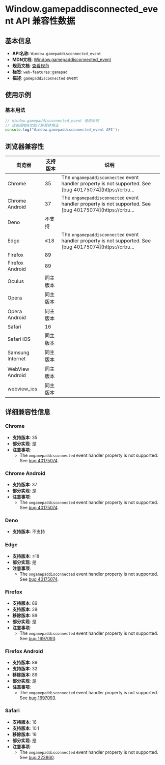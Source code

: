 # Window.gamepaddisconnected_event API 兼容性数据

## 基本信息

- **API名称**: `Window.gamepaddisconnected_event`
- **MDN文档**: [Window.gamepaddisconnected_event](https://developer.mozilla.org/docs/Web/API/Window/gamepaddisconnected_event)
- **规范文档**: [查看规范](https://w3c.github.io/gamepad/#event-gamepaddisconnected)
- **标签**: `web-features:gamepad`
- **描述**: `gamepaddisconnected` event

## 使用示例

### 基本用法

```javascript
// Window.gamepaddisconnected_event 使用示例
// 请查阅MDN文档了解具体用法
console.log('Window.gamepaddisconnected_event API');
```

## 浏览器兼容性

| 浏览器 | 支持版本 | 说明 |
|--------|----------|------|
| Chrome | 35 | The `ongamepaddisconnected` event handler property is not supported. See [bug 40175074](https://crbu... |
| Chrome Android | 37 | The `ongamepaddisconnected` event handler property is not supported. See [bug 40175074](https://crbu... |
| Deno | 不支持 |  |
| Edge | ≤18 | The `ongamepaddisconnected` event handler property is not supported. See [bug 40175074](https://crbu... |
| Firefox | 89 |  |
| Firefox Android | 89 |  |
| Oculus | 同主版本 |  |
| Opera | 同主版本 |  |
| Opera Android | 同主版本 |  |
| Safari | 16 |  |
| Safari iOS | 同主版本 |  |
| Samsung Internet | 同主版本 |  |
| WebView Android | 同主版本 |  |
| webview_ios | 同主版本 |  |

## 详细兼容性信息

### Chrome

- **支持版本**: 35
- **部分实现**: 是
- **注意事项**:
  - The `ongamepaddisconnected` event handler property is not supported. See [bug 40175074](https://crbug.com/40175074).

### Chrome Android

- **支持版本**: 37
- **部分实现**: 是
- **注意事项**:
  - The `ongamepaddisconnected` event handler property is not supported. See [bug 40175074](https://crbug.com/40175074).

### Deno

- **支持版本**: 不支持

### Edge

- **支持版本**: ≤18
- **部分实现**: 是
- **注意事项**:
  - The `ongamepaddisconnected` event handler property is not supported. See [bug 40175074](https://crbug.com/40175074).

### Firefox

- **支持版本**: 89
- **支持版本**: 29
- **移除版本**: 89
- **部分实现**: 是
- **注意事项**:
  - The `ongamepaddisconnected` event handler property is not supported. See [bug 1697093](https://bugzil.la/1697093).

### Firefox Android

- **支持版本**: 89
- **支持版本**: 32
- **移除版本**: 89
- **部分实现**: 是
- **注意事项**:
  - The `ongamepaddisconnected` event handler property is not supported. See [bug 1697093](https://bugzil.la/1697093).

### Safari

- **支持版本**: 16
- **支持版本**: 10.1
- **移除版本**: 16
- **部分实现**: 是
- **注意事项**:
  - The `ongamepaddisconnected` event handler property is not supported. See [bug 223860](https://webkit.org/b/223860).

